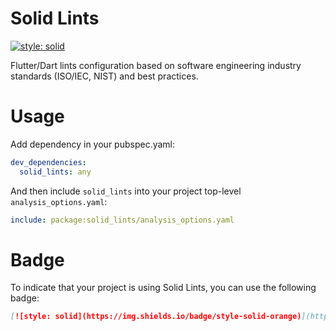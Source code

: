 # Solid Lints
[![style: solid](https://img.shields.io/badge/style-solid-orange)](https://pub.dev/packages/solid_lints)

Flutter/Dart lints configuration based on software engineering industry standards (ISO/IEC, NIST) and best practices.

# Usage

Add dependency in your pubspec.yaml:

```yaml
dev_dependencies:
  solid_lints: any
```

And then include `solid_lints` into your project top-level `analysis_options.yaml`:

```yaml
include: package:solid_lints/analysis_options.yaml
```

# Badge

To indicate that your project is using Solid Lints, you can use the following badge:

```markdown
[![style: solid](https://img.shields.io/badge/style-solid-orange)](https://pub.dev/packages/solid_lints)
```